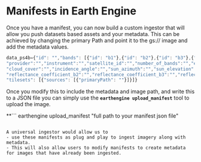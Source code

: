 # **Manifests in Earth Engine**

Once you have a manifest, you can now build a custom ingestor that will allow you push datasets based assets and your metadata. This can be achieved by changing the primary Path and point it to the gs:// image and add the metadata values.

``` js hl_lines="5"
data_ps4b={"id": "","bands": [{"id": "b1"},{"id": "b2"},{"id": "b3"},{"id": "b4"}],"missingData": {"value": "0"},"properties": {"system:time_start":"","product_type":"","orbit":"",
"provider":"","instrument":"","satellite_id":"","number_of_bands":"","epsg_code":"","resampling_kernel":"","number_of_rows":"","number_of_columns":"","gsd":"",
"cloud_cover":"","incidence_angle":"","sun_azimuth":"","sun_elevation":"","azimuth_angle":"","spacecraft_angle":"","radiometric_scale_factor":"","reflectance_coefficient_b1":"",
"reflectance_coefficient_b2":"","reflectance_coefficient_b3":"","reflectance_coefficient_b4":""},
"tilesets": [{"sources": [{"primaryPath": ""}]}]}
```

Once you modify this to include the metadata and image path, and write this to a JSON file you can simply use the **```earthengine upload_manifest```** tool to upload the image.

**```
earthengine upload_manifest "full path to your manifest json file"
```**

A universal ingestor would allow us to
- use these manifests as plug and play to ingest imagery along with metadata.
- This will also allow users to modify manifests to create metadata for images that have already been ingested.
